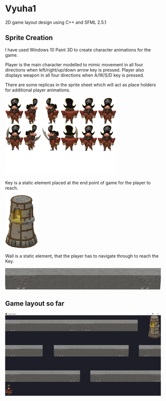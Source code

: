 # Vyuha1
2D game layout design using C++ and SFML 2.5.1

## Sprite Creation
I have used Windows 10 Paint 3D to create character animations for the game.

Player is the main character modelled to mimic movement in all four directions when left/right/up/down arrow key is pressed. Player also displays weapon in all four directions when A/W/S/D key is pressed.

There are some replicas in the sprite sheet which will act as place holders for additional player animations.

![](pirate_sprite_sheet.png)

Key is a static element placed at the end point of game for the player to reach.

![](key.png)

Wall is a static element, that the player has to navigate through to reach the Key.

![](wall1.png)

## Game layout so far
![](screenshot1.png)

